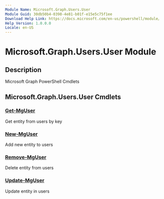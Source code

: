 ```yaml
---
Module Name: Microsoft.Graph.Users.User
Module Guid: 30db50b4-0398-4e81-b01f-e15e5c75f1ee
Download Help Link: https://docs.microsoft.com/en-us/powershell/module/microsoft.graph.users.user
Help Version: 1.0.0.0
Locale: en-US
---
```


# Microsoft.Graph.Users.User Module
## Description
Microsoft Graph PowerShell Cmdlets

## Microsoft.Graph.Users.User Cmdlets
### [Get-MgUser](Get-MgUser.md)
Get entity from users by key

### [New-MgUser](New-MgUser.md)
Add new entity to users

### [Remove-MgUser](Remove-MgUser.md)
Delete entity from users

### [Update-MgUser](Update-MgUser.md)
Update entity in users


